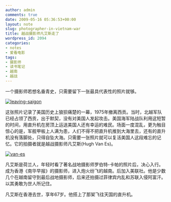 ```yaml
---
author: admin
comments: true
date: 2009-05-16 05:36:53+00:00
layout: note
slug: photographer-in-vietnam-war
title: 越战摄影师凡艾斯走了
wordpress_id: 2094
categories:
- notes
- 爱看电影
tags:
- 摄影师
- 读书笔记
- 越南
- 越战
---
```


一个摄影师若想名垂青史，只需要留下一张最具代表性的照片就够。

[![leaving-saigon](http://farm3.static.flickr.com/2366/3534618251_07f17268e1.jpg)](http://www.flickr.com/photos/lookoo/3534618251/)

这张照片记录了美国历史上狼狈痛楚的一幕，1975年撤离西贡。当时，北越军队已经占领了西贡，出于默契，没有对美国人发起攻击。美国海军陆战队利用这短暂的时间，用直升机在房顶上运送美国人还有幸运的难民。场面一度混乱，更为触目惊心的是，军舰甲板上人满为患，人们不得不把直升机推到大海里去，还有的直升机没有落脚处，只得自坠大海。只需要一张照片就可以复活美国人这段难忘的记忆。它的拍摄者就是越战摄影师凡艾斯(Hugh Van Es)。

[![van-es](http://farm4.static.flickr.com/3616/3534618915_2e2e0fdf18.jpg)](http://www.flickr.com/photos/lookoo/3534618915/)

凡艾斯是荷兰人，年轻时看了著名战地摄影师罗伯特-卡帕的照片后，决心入行。成为香港《南华早报》的摄影师，进入炮火纷飞的越南。后加入美联社。他是少数几个在越南留守到最后战地摄影师，后来还拍摄过菲律宾内乱和苏联入侵阿富汗。以其勇敢为世人所记住。

凡艾斯在香港去世，享年67岁。他搭上了那架飞往天国的直升机。
